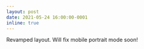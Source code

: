 ```yaml
---
layout: post
date: 2021-05-24 16:00:00-0001
inline: true
---
```


Revamped layout. Will fix mobile portrait mode soon!
